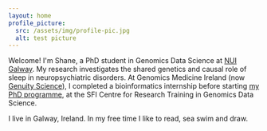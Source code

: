 ```yaml
---
layout: home
profile_picture:
  src: /assets/img/profile-pic.jpg
  alt: test picture
---
```


<p>
  Welcome! I'm Shane, a PhD student in Genomics Data Science at <a href="http://www.nuigalway.ie/">NUI Galway</a>. My research investigates the shared genetics and causal role of sleep in neuropsychiatric disorders. At Genomics Medicine Ireland (now <a href="https://genuitysci.com/">Genuity Science</a>), I completed a bioinformatics internship before starting <a href="https://genomicsdatascience.ie/">my PhD programme</a>, at the SFI Centre for Research Training in Genomics Data Science. </p>

<p>
I live in Galway, Ireland. In my free time I like to read, sea swim and draw.
</p>
